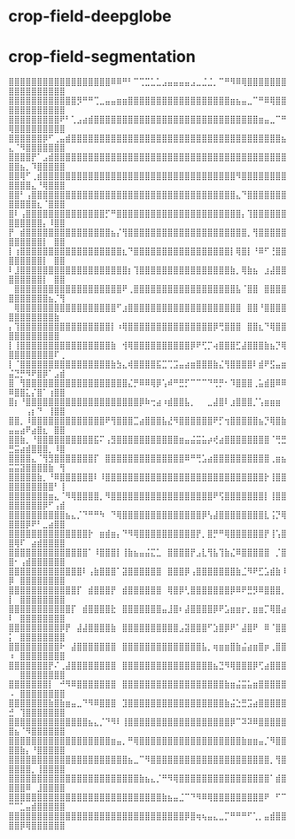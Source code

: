 # crop-field-deepglobe
# crop-field-segmentation
⣿⣿⣿⣿⣿⣿⣿⣿⣿⣿⣿⣿⣿⣿⣿⣿⣿⣿⠿⠿⠛⠃⠉⢉⣉⣁⣁⣠⣤⣤⣤⣤⣠⣀⣈⣈⡀⠉⠛⠻⠿⢿⣿⣿⣿⣿⣿⣿⣿⣿⣿⣿⣿⣿⣿⣿⣿⣿⣿
⣿⣿⣿⣿⣿⣿⣿⣿⣿⣿⣿⣿⡻⠛⠛⢉⣀⣤⣤⣶⣶⣿⣿⣿⣿⣿⣿⣿⣿⣿⣿⣿⣿⣿⣿⣿⣿⣿⣿⣶⣦⣤⣀⠉⠛⠿⢿⣿⣿⣿⣿⣿⣿⣿⣿⣿⣿⣿⣿
⣿⣿⣿⣿⣿⣿⣿⣿⣿⠟⠃⢁⣠⣴⣾⣿⣿⣿⣿⣿⣿⣿⣿⣿⣿⣿⣿⣿⣿⣿⣿⣿⣿⣿⣿⣿⣿⣿⣿⣿⣿⣿⣿⣿⣶⣤⣀⠉⠛⢿⣿⣿⣿⣿⣿⣿⣿⣿⣿
⣿⣿⣿⣿⣿⣿⡿⠋⢀⣤⣾⣿⣿⣿⣿⣿⣿⣿⣿⣿⣿⣿⣿⣿⣿⣿⣿⣿⣿⣿⣿⣿⣿⣿⣿⣿⣿⣿⣿⣿⣿⣿⣿⣿⣿⣿⣿⣿⣦⣄⠈⠻⣿⣿⣿⣿⣿⣿⣿
⣿⣿⣿⣿⡟⠁⣠⣾⣿⣿⣿⣿⣿⣿⣿⣿⣿⣿⣿⣿⣿⣿⣿⣿⣿⣿⣿⣿⣿⣿⣿⣿⣿⣿⣿⣿⣿⣿⣿⣿⣿⣿⣿⣿⣿⣿⣿⣿⣿⣿⣿⣦⡀⠹⣿⣿⣿⣿⣿
⣿⣿⢿⠋⢀⣾⣿⣿⣿⣿⣿⣿⣿⣿⣿⣿⣿⣿⣿⣿⣿⣿⣿⣿⣿⣿⣿⣿⣿⣿⣿⣿⣿⣿⣿⣿⣿⣿⣿⣿⠻⣿⣿⣿⣿⣿⣿⣿⣿⣿⣿⣿⣿⣄⠘⢿⣿⣿⣿
⣿⣿⠃⢠⣿⣿⣿⣿⣿⣿⣿⣿⣿⣿⣿⣿⣿⣿⣿⣿⣿⣿⣿⣿⣿⣿⣿⣿⣿⣿⣿⣿⣿⣿⣿⣿⣿⣿⣿⣿⣄⠙⣿⣿⣿⣿⣿⣿⣿⣿⣿⣿⣿⣿⣆⠈⣿⣿⣿
⣿⠇⢠⣿⣿⣿⣿⣿⣿⣿⣿⣿⣿⣿⣿⣿⣿⡋⠛⣿⣿⣿⣿⣿⣿⣿⣿⣿⣿⣿⣿⣿⣿⣿⣿⣿⣿⣿⣿⣿⣿⡄⢹⣿⣿⣿⣿⣿⣿⣿⣿⣿⣿⣿⣿⡄⠸⣿⣿
⡟⠀⣾⣿⣿⣿⣿⣿⣿⣿⣿⣿⣿⣿⣿⣿⣿⣿⣦⡌⢻⣿⣿⣿⣿⣿⣿⣿⣿⣿⣿⣿⣿⣿⣿⣿⣿⣿⣿⣿⣿⣿⡀⢻⣿⣿⣿⣿⣿⣿⣿⣿⣿⣿⣿⡇⠀⣿⣿
⡇⢰⣿⣿⣿⣿⣿⣿⣿⣿⣿⣿⣿⣿⣿⣿⣿⣿⣿⣿⣆⠙⣿⣿⣿⣿⣿⣿⣿⣿⣿⣿⣿⣿⣿⣿⣿⣿⣿⡇⢿⣿⡇⠘⠿⠋⢘⣿⣿⣿⣿⣿⣿⣿⣿⡇⠀⣿⣿
⠇⣸⣿⣿⣿⣿⣿⣿⣿⣿⣿⣿⣿⣿⣿⣿⣿⣿⣿⣿⣿⡆⢹⣿⣿⣿⣿⣿⣿⣿⣿⣿⣿⣿⣿⣿⣿⣿⣿⣷⡀⢿⣷⣦⠀⣰⣼⣿⣿⣿⣿⣿⣿⣿⣿⡇⠀⣿⣿
⠀⣿⣿⣿⣿⣿⣿⣿⣿⣿⣿⣿⣿⣿⣿⣿⣿⣿⣿⣿⠟⢀⣿⣿⣿⣿⣿⣿⣿⣿⣿⣿⣿⣿⣿⣿⣿⣿⣿⣿⣧⠈⣿⣿⠀⣿⣿⣿⣿⣿⣿⣿⣿⣿⣿⣿⣦⡈⢻
⠀⢿⣿⣿⣿⣿⣿⣿⣿⣿⣿⣿⣿⣿⣿⣿⣿⣿⣿⠋⣰⣿⣿⣿⣿⣿⣿⣿⣿⣿⣿⣿⣿⣿⣿⣿⣿⣿⣿⣿⣿⠀⣿⣿⠘⣿⣿⣿⣿⣿⣿⣿⣿⣿⣿⣿⣿⣷⠀
⡄⢹⣿⣿⣿⣿⣿⣿⣿⣿⣿⣿⣿⣿⣿⣿⣿⣿⡇⠰⢿⣿⣿⣿⣿⣿⣿⣿⣿⣿⣿⣿⣿⣿⣿⣿⡿⢛⣿⣿⣿⠀⣿⣿⣆⠙⢿⣿⣿⣿⣿⣿⣿⣿⣿⣿⣿⣿⠀
⡇⢸⣿⣿⣿⣿⣿⣿⣿⣿⣿⣿⣿⣿⣿⣿⣿⣿⣷⠀⢺⢿⣿⣿⣿⣿⣿⣿⣿⣿⣿⣿⡿⠟⢋⡉⢴⣿⣿⣿⣋⣼⣿⣿⣿⣷⣦⡙⢿⣿⣿⣿⣿⣿⣿⣿⣿⠏⢀
⡇⠈⣿⣿⣿⣿⣿⣿⣿⣿⣿⣿⣿⣿⣿⣿⣿⣿⣷⣳⣄⢾⣿⣿⣿⣿⣯⣉⢉⣩⣤⣴⣶⣿⣿⣿⣷⣌⢻⣿⣿⣿⣿⠇⣾⠟⣫⣤⣶⣬⣙⡛⠻⠟⣿⡿⠁⣠⣾
⣿⠀⢻⣿⣿⣿⣿⣿⣿⣿⣿⣿⣿⣿⣿⣿⣿⣿⣿⣿⣿⣌⡛⠿⠿⢿⡿⢡⠾⠛⣛⡋⠉⠉⠉⠙⢛⡛⠂⠹⣿⣿⣿⢀⣥⣾⣿⠿⠿⠿⣿⣿⣅⡌⣿⠁⢰⣿⣿
⣿⡆⠘⣿⣿⣿⣿⣿⣿⣿⣿⣿⣿⣿⣿⣿⣿⣿⣿⣿⣿⣿⣿⡿⠷⢒⣴⠰⣾⣿⣿⣧⡀⠀⠀⣀⣼⣿⠇⣰⣿⣿⣿⡈⢡⣶⣶⣶⠀⠀⠀⠀⢠⡆⠙⠀⢸⣿⣿
⣿⣿⡀⠸⣿⣿⣿⣿⣿⣿⣿⣿⣿⣿⣿⣿⣿⠟⢻⣿⣿⣿⣉⣴⣿⣿⣿⣧⣜⠻⣿⣿⣿⣿⣿⣿⠟⡋⢲⣿⣿⣿⣿⣿⣦⡙⢿⣿⣷⣤⣤⣴⠟⣴⣿⣆⠀⣿⣿
⣿⣿⣷⡀⠘⣿⣿⣿⣿⣿⣿⣿⣿⣿⣿⣯⠍⢠⣻⣿⣿⣿⣿⣿⣿⣿⣿⣿⣿⣿⣶⣤⣬⣭⣥⡴⢞⣴⣿⣿⣿⣿⣿⣿⣿⣿⠈⢛⣛⣛⣭⣴⣾⣿⣿⣿⡀⠸⣿
⣿⣿⣿⣿⣄⠈⢻⣻⣿⣿⣿⣿⣿⣿⣿⡏⠀⣿⣿⣿⣿⣿⣿⣿⣿⣿⣿⣿⣿⣿⣿⠿⠛⢛⣡⣴⣿⣿⣿⣿⣿⣿⣿⣿⣿⣿⢀⣶⣦⣭⣭⣽⣿⣿⣿⣿⣷⠀⢻
⣿⣿⣿⣿⣿⣷⡀⠘⠿⣿⣿⣿⣿⣿⣿⠇⠸⣿⣿⣿⣿⣿⣿⣿⣿⣿⣿⣿⣿⣿⣿⣿⣿⣿⣿⣿⣿⣿⣿⣿⣿⣿⣿⣿⣿⡗⢸⣿⣿⣿⣿⣿⣿⣿⣿⣿⣿⠃⢸
⣿⣿⣿⣿⣿⣿⣿⣶⣄⠈⠻⢿⣿⣿⣿⣿⡀⠻⣿⣿⣿⣿⣿⣿⣿⣿⣿⣿⣿⣿⣿⣿⣿⣿⣿⣿⠟⢫⣿⣿⣿⣿⣿⣿⣿⡇⢸⣿⣿⣿⣿⣿⣿⣿⣿⡿⠋⢠⣾
⣿⣿⣿⣿⣿⣿⣿⣿⣿⣿⣦⣄⡈⠙⠛⠛⠳⠀⠙⢿⣿⣿⣿⣿⣿⣿⣿⣿⣿⣿⣿⣿⣿⣿⡿⢣⣼⣿⣿⣿⣿⣿⣿⣿⣿⣇⢨⡙⢿⣿⣿⣿⡿⠟⠃⣀⣴⣿⣿
⣿⣿⣿⣿⣿⣿⣿⣿⣿⣿⣿⣿⣿⣿⡗⠀⣶⣾⣶⡄⠙⠻⢿⣿⣿⣿⣿⣿⣿⣿⣿⣿⣿⡟⡀⣿⡛⠛⢿⣿⣿⣿⣿⣿⣿⡟⢸⢡⣿⣿⢿⠏⠀⣴⣾⣿⣿⣿⣿
⣿⣿⣿⣿⣿⣿⣿⣿⣿⣿⣿⣿⣿⣿⠁⠸⣿⣿⣿⡇⢸⣷⣦⣤⣬⣍⣁⠀⣿⣿⣿⣿⡟⣠⣇⢻⣧⢹⣷⣌⠿⣿⣿⣿⣿⣿⠀⡈⣿⣿⠂⢠⣾⣿⣿⣿⣿⣿⣿
⣿⣿⣿⣿⣿⣿⣿⣿⣿⣿⣿⣿⣿⠇⢠⣷⣿⣿⣿⠁⣽⣿⣿⣿⣿⣿⣿⠀⣿⣿⣿⡿⢠⣿⣿⣿⣿⣿⣿⣿⣷⣈⠻⠟⣋⣡⣾⣷⠸⡿⠀⣿⣿⣿⣿⣿⣿⣿⣿
⣿⣿⣿⣿⣿⣿⣿⣿⣿⣿⣿⣿⡏⠀⣾⣿⣿⣿⡟⠀⣾⣿⣿⣿⣿⣿⣿⠀⢿⣿⡿⢃⣿⣿⣿⣿⣿⣿⣿⡿⠿⠟⣛⡻⠿⣿⣿⣿⡀⡇⠀⣿⣿⣿⣿⣿⣿⣿⣿
⣿⣿⣿⣿⣿⣿⣿⣿⣿⣿⣿⡏⠀⣾⣿⣿⣿⣿⣗⠀⣿⣿⣿⣿⣿⣿⣿⣤⣸⣿⠆⣼⣿⣿⣿⣿⡿⠟⣡⣶⣶⡖⡀⣶⣶⡉⢿⣿⣴⠇⠀⣿⣿⣿⣿⣿⣿⣿⣿
⣿⣿⣿⣿⣿⣿⣿⣿⣿⡿⡟⠀⣼⣼⣿⣿⣿⣿⣷⠀⣿⣿⣿⣿⣿⣿⣿⣿⣿⣿⣠⣽⣿⣿⣿⠋⣱⣿⡿⠟⠁⣼⣿⠟⠀⠿⠈⣿⣿⡅⠀⣿⣿⣿⣿⣿⣿⣿⣿
⣿⣿⣿⣿⣿⣿⣿⣿⣿⠗⠀⣼⣿⣿⣿⣿⣿⣿⣿⠀⣿⣿⣿⣿⣿⣿⣿⣿⣿⣿⣿⣿⣿⣿⣧⡀⢶⣶⣶⣿⣷⣬⣴⣶⣿⡶⢀⣿⣿⠰⠀⣿⣿⣿⣿⣿⣿⣿⣿
⣿⣿⣿⣿⣿⣿⣿⡟⠌⢀⣼⣿⣿⣿⣿⣿⣿⣿⣿⠀⣿⣿⣿⣿⣿⣿⣿⣿⣿⣿⣿⣿⣿⣿⣿⣿⣦⣙⠻⢿⣿⣿⣿⡿⢋⣴⣿⣿⣿⠀⠀⣿⣿⣿⣿⣿⣿⣿⣿
⣿⣿⣿⣿⣿⣿⣿⡇⠀⠚⠻⠿⣿⣿⣿⣿⣿⣿⣿⠀⣿⣿⣿⣿⣿⣿⣿⣿⣿⣿⣿⣿⣿⣿⣿⣿⣿⣿⣷⣶⣬⣭⣥⣶⣿⣿⣿⣿⣿⠠⠀⣿⣿⣿⣿⣿⣿⣿⣿
⣿⣿⣿⣿⣿⣿⣿⣷⣿⣷⣶⣤⣀⠙⠻⠿⣿⣿⣿⠀⣹⣿⣿⣿⣿⣿⣿⣿⣿⣿⣿⣿⣿⣿⣿⣿⣿⣿⣷⣬⣑⣛⣩⣴⣿⣿⣿⣿⣿⣚⠀⢹⣿⣿⣿⣿⣿⣿⣿
⣿⣿⣿⣿⣿⣿⣿⣿⣿⣿⣿⣿⣿⣿⣦⣄⡈⠙⠻⠇⢸⣿⣿⣿⣿⣿⣿⣿⣿⣿⣿⣿⣿⣿⣿⣿⣿⣿⣿⡿⠉⠽⠽⠿⣿⣿⣿⣿⣿⣿⣦⠈⠻⣿⣿⣿⣿⣿⣿
⣿⣿⣿⣿⣿⣿⣿⣿⣿⣿⣿⣿⣿⣿⣿⣿⣿⣿⣶⣤⡀⠛⢿⣿⣿⣿⣿⣿⣿⣿⣿⣿⣿⣿⣿⣿⣿⣿⣿⣿⣿⣷⣶⣶⣤⡈⠻⣿⣿⣿⣿⣷⡄⠘⣿⣿⣿⣿⣿
⣿⣿⣿⣿⣿⣿⣿⣿⣿⣿⣿⣿⣿⣿⣿⣿⣿⣿⣿⣿⣿⣦⣀⠉⠻⣿⣿⣿⣿⣿⣿⣿⣿⣿⣿⣿⣿⣿⣿⣿⣿⣿⣿⣿⣿⣿⡀⢻⣿⣿⣿⣿⣿⡀⢸⣿⣿⣿⣿
⣿⣿⣿⣿⣿⣿⣿⣿⣿⣿⣿⣿⣿⣿⣿⣿⣿⣿⣿⣿⣿⣿⣿⣷⣦⣄⡈⠛⠻⢿⣿⣿⣿⣿⣿⣿⣿⣿⣿⣿⣿⣿⣿⣿⣿⣿⠁⣾⣿⣿⣿⣿⠿⠀⣸⣿⣿⣿⣿
⣿⣿⣿⣿⣿⣿⣿⣿⣿⣿⣿⣿⣿⣿⣿⣿⣿⣿⣿⣿⣿⣿⣿⣿⣿⣿⣿⣷⣦⣤⣈⠉⠙⠻⠿⢿⣿⣿⣿⣿⣿⣿⣿⣿⣿⠟⠀⠋⠉⠉⠉⣁⣤⣾⣿⣿⣿⣿⣿
⣿⣿⣿⣿⣿⣿⣿⣿⣿⣿⣿⣿⣿⣿⣿⣿⣿⣿⣿⣿⣿⣿⣿⣿⣿⣿⣿⣿⣿⣿⣿⡿⣿⢶⢦⣤⣄⣀⡉⠛⠛⠛⠋⢁⡀⣤⣾⣿⣿⣿⣿⡿⢿⣿⣿⣿⣿⣿⣿